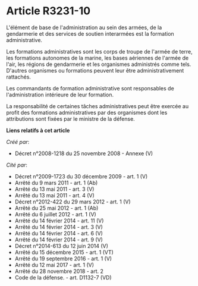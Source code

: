 # Article R3231-10

L'élément de base de l'administration au sein des armées, de la gendarmerie et des services de soutien interarmées est la
formation administrative.

Les formations administratives sont les corps de troupe de l'armée de terre, les formations autonomes de la marine, les bases
aériennes de l'armée de l'air, les régions de gendarmerie et les organismes administrés comme tels. D'autres organismes ou
formations peuvent leur être administrativement rattachés.

Les commandants de formation administrative sont responsables de l'administration intérieure de leur formation.

La responsabilité de certaines tâches administratives peut être exercée au profit des formations administratives par des
organismes dont les attributions sont fixées par le ministre de la défense.

**Liens relatifs à cet article**

_Créé par_:

  - Décret n°2008-1218 du 25 novembre 2008 -  Annexe (V)

_Cité par_:

  - Décret n°2009-1723 du 30 décembre 2009 - art. 1 (V)
  - Arrêté du 9 mars 2011 - art. 1 (Ab)
  - Arrêté du 13 mai 2011 - art. 3 (V)
  - Arrêté du 13 mai 2011 - art. 4 (V)
  - Décret n°2012-422 du 29 mars 2012 - art. 1 (V)
  - Arrêté du 25 mai 2012 - art. 1 (Ab)
  - Arrêté du 6 juillet 2012 - art. 1 (V)
  - Arrêté du 14 février 2014 - art. 11 (V)
  - Arrêté du 14 février 2014 - art. 3 (V)
  - Arrêté du 14 février 2014 - art. 6 (V)
  - Arrêté du 14 février 2014 - art. 9 (V)
  - Décret n°2014-613 du 12 juin 2014 (V)
  - Arrêté du 15 décembre 2015 - art. 1 (VT)
  - Arrêté du 19 septembre 2016 - art. 1 (V)
  - Arrêté du 12 mai 2017 - art. 1 (V)
  - Arrêté du 28 novembre 2018 - art. 2
  - Code de la défense. - art. D1132-7 (VD)

